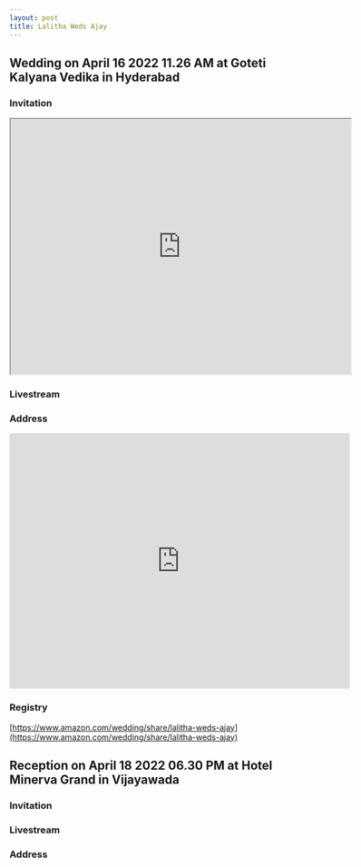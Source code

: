```yaml
---
layout: post
title: Lalitha Weds Ajay
---
```


## Wedding on April 16 2022 11.26 AM at Goteti Kalyana Vedika in Hyderabad

### Invitation

<iframe width="600" height="450" src="https://www.youtube.com/embed/FDPC6TrXuFk?playlist=FDPC6TrXuFk&autoplay=1&loop=1">
</iframe>

### Livestream



### Address

<iframe src="https://www.google.com/maps/embed?pb=!1m18!1m12!1m3!1d3808.0635747007!2d78.5609956!3d17.360673599999995!2m3!1f0!2f0!3f0!3m2!1i1024!2i768!4f13.1!3m3!1m2!1s0x3bcb98b5dd1112e7%3A0x2382597fc467b40f!2sGoteti%20Kalyana%20Vedika!5e0!3m2!1sen!2sin!4v1649496188302!5m2!1sen!2sin" width="600" height="450" style="border:0;" allowfullscreen="" loading="lazy" referrerpolicy="no-referrer-when-downgrade"></iframe>

### Registry

[https://www.amazon.com/wedding/share/lalitha-weds-ajay](https://www.amazon.com/wedding/share/lalitha-weds-ajay)

## Reception on April 18 2022 06.30 PM at Hotel Minerva Grand in Vijayawada

### Invitation

### Livestream


### Address
